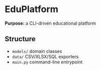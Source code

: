 # EduPlatform

**Purpose:** a CLI-driven educational platform  
## Structure
- `models/` domain classes  
- `data/` CSV/XLSX/SQL exporters   
- `main.py` command-line entrypoint  
